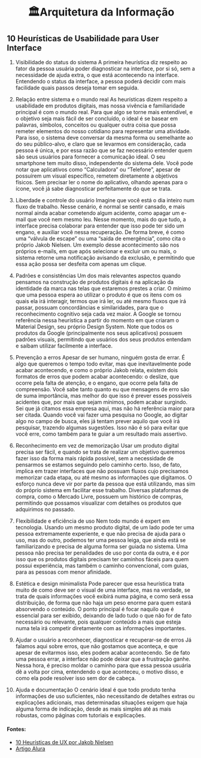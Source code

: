 <div align="center">
  <h1>🏛Arquitetura da Informação</h1>
</div>

## 10 Heurísticas de Usabilidade para User Interface

1. Visibilidade do status do sistema
A primeira heurística diz respeito ao fator da pessoa usuária poder diagnosticar na interface, por si só, sem a necessidade de ajuda extra, o que está acontecendo na interface.
 Entendendo o status da interface, a pessoa poderá decidir com mais facilidade quais passos deseja tomar em seguida.

2. Relação entre sistema e o mundo real
As heurísticas dizem respeito a usabilidade em produtos digitais, mas nossa vivência e familiaridade principal é com o mundo real. 
Para que algo se torne mais entendível, e o objetivo seja mais fácil de ser concluído, o ideal é se basear em palavras, símbolos, conceitos ou qualquer outra coisa que possa remeter elementos do nosso cotidiano para representar uma atividade. 
Para isso, o sistema deve conversar da mesma forma ou semelhante ao do seu público-alvo, e claro que se levarmos em consideração, cada pessoa é única, e por essa razão que se faz necessário entender quem são seus usuários para fornecer a comunicação ideal.
O seu smartphone tem muito disso, independente do sistema dele. Você pode notar que aplicativos como “Calculadora” ou “Telefone”, apesar de possuírem um visual específico, remetem diretamente a objetivos físicos.
Sem precisar ler o nome do aplicativo, olhando apenas para o ícone, você já sabe diagnosticar perfeitamente do que se trata.

3. Liberdade e controle do usuário
Imagine que você está o dia inteiro num fluxo de trabalho. Nesse cenário, é normal se sentir cansado, e mais normal ainda acabar cometendo algum acidente, como apagar um e-mail que você nem mesmo leu.
Nesse momento, mais do que tudo, a interface precisa colaborar para entender que isso pode ter sido um engano, e auxiliar você nessa recuperação. De forma breve, é como uma “válvula de escape” ou uma “saída de emergência”, como cita o próprio Jakob Nielsen.
Um exemplo desse acontecimento são nos próprios e-mails, em que após selecionar e excluir um ou mais, o sistema retorne uma notificação avisando da exclusão, e permitindo que essa ação possa ser desfeita com apenas um clique.

4. Padrões e consistências
Um dos mais relevantes aspectos quando pensamos na construção de produtos digitais é na aplicação da identidade da marca nas telas que estaremos prestes a criar. 
O mínimo que uma pessoa espera ao utilizar o produto é que os itens com os quais ela irá interagir, termos que irá ler, ou até mesmo fluxos que irá passar, possuam concordâncias e similaridades, para que o reconhecimento cognitivo seja cada vez maior.
A Google se tornou referência nessa heurística a partir do momento em que criaram o Material Design, seu próprio Design System. 
Note que todos os produtos da Google (principalmente nos seus aplicativos) possuem padrões visuais, permitindo que usuários dos seus produtos entendam e saibam utilizar facilmente a interface.

5. Prevenção a erros
Apesar de ser humano, ninguém gosta de errar. É algo que queremos o tempo todo evitar, mas que inevitavelmente pode acabar acontecendo, e como o próprio Jakob relata, existem dois formatos de erros que podem acabar acontecendo:
o deslize, que ocorre pela falta de atenção, e o engano, que ocorre pela falta de compreensão. Você sabe tanto quanto eu que mensagens de erro são de suma importância, mas melhor do que isso é prever esses possíveis acidentes que, 
por mais que sejam mínimos, podem acabar surgindo.
Sei que já citamos essa empresa aqui, mas não há referência maior para ser citada. Quando você vai fazer uma pesquisa no Google, ao digitar algo no campo de busca, eles já tentam prever aquilo que você irá pesquisar, trazendo algumas sugestões. 
Isso não é só para evitar que você erre, como também para te guiar a um resultado mais assertivo.

6. Reconhecimento em vez de memorização
Usar um produto digital precisa ser fácil, e quando se trata de realizar um objetivo queremos fazer isso da forma mais rápida possível, sem a necessidade de pensarmos se estamos seguindo pelo caminho certo.
Isso, de fato, implica em trazer interfaces que não possuam fluxos cujo precisamos memorizar cada etapa, ou até mesmo as informações que digitamos. O esforço nunca deve vir por parte da pessoa que está utilizando, mas sim do próprio sistema em facilitar esse trabalho.
Diversas plataformas de compra, como o Mercado Livre, possuem um histórico de compras, permitindo que possamos visualizar com detalhes os produtos que adquirimos no passado.

7. Flexibilidade e eficiência de uso
Nem todo mundo é expert em tecnologia. Usando um mesmo produto digital, de um lado pode ter uma pessoa extremamente experiente,
e que não precisa de ajuda para o uso, mas do outro, podemos ter uma pessoa leiga, que ainda está se familiarizando e precisa de alguma forma ser guiada no sistema.
Uma pessoa não precisa ter penalidades de uso por conta da outra, e é por isso que os produtos digitais precisam ter caminhos fáceis para quem possui experiência, mas também o caminho convencional, com guias, para as pessoas com menor afinidade.

8. Estética e design minimalista
Pode parecer que essa heurística trata muito de como deve ser o visual de uma interface, mas na verdade, se trata de quais informações você exibirá numa página, e como será essa distribuição, de forma que não haja um peso enorme para quem estará absorvendo o conteúdo.
O ponto principal é focar naquilo que é essencial para ser exibido, deixando de lado tudo o que não for de fato necessário ou relevante, pois qualquer conteúdo a mais que esteja numa tela irá competir diretamente com as informações importantes.

9. Ajudar o usuário a reconhecer, diagnosticar e recuperar-se de erros
Já falamos aqui sobre erros, que não gostamos que aconteça, e que apesar de evitarmos isso, eles podem acabar acontecendo. Se de fato uma pessoa errar, a interface não pode deixar que a frustração ganhe.
Nessa hora, é preciso moldar o caminho para que essa pessoa usuária dê a volta por cima, entendendo o que aconteceu, o motivo disso, e como ela pode resolver isso sem dor de cabeça.

10. Ajuda e documentação
O cenário ideal é que todo produto tenha informações de uso suficientes, não necessitando de detalhes extras ou explicações adicionais,
mas determinadas situações exigem que haja alguma forma de indicação, desde as mais simples até as mais robustas, como páginas com tutoriais e explicações.

#### Fontes:

- [10 Heurísticas de UX por Jakob Nielsen](https://www.nngroup.com/articles/ten-usability-heuristics/)
- [Artigo Alura](https://www.alura.com.br/artigos/10-heuristicas-usabilidade-para-user-interface?_gl=1*hv0nrc*_ga*NjE2NjAzNDM2LjE2ODAyODk1MzI.*_ga_1EPWSW3PCS*MTcwODM4MjQ3NS4zNjguMS4xNzA4MzgzNDk1LjAuMC4w*_fplc*MVlNZUdaNzV1SzdqNnZMbjA2MzB2cWFuOUhSd1YwTTVRUCUyQkY3UkZkaU1DbzR6MkpYVTBHZU8yJTJGVXc2TE42MjUzcjluRXcwVkdmRzgySW5yUCUyQkFoWkpVWUlwUFBOeElTeCUyQnBaanhLViUyRldtVFZWSmZMM3ElMkY0YVV0Q2xvdTRnJTNEJTNE)
